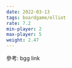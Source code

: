 ```yaml
---
date: 2022-03-13
tags: boardgame/elliot
rate: 7.2
min-player: 2
max-player: 5
weight: 2.47
---
```


參考: bgg link